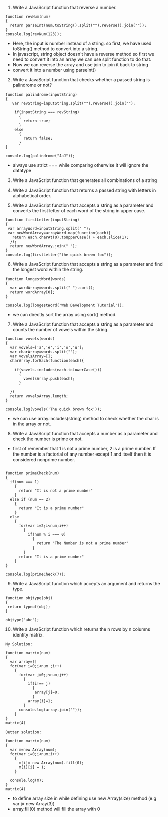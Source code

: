 1) Write a JavaScript function that reverse a number.
```
function revNum(num)
{
  return parseInt(num.toString().split("").reverse().join(""));
}
console.log(revNum(123));
```
- Here, the input is number instead of a string. so first, we have used toString() method to convert into a string.
- In javascript, string object doesn't have a reverse method so first we need to convert it into an array we can use split function to do that.
- Now we can reverse the array and use join to join it back to string
- convert it into a number using parseInt()
2) Write a JavaScript function that checks whether a passed string is palindrome or not? 
```
function palindrome(inputString)
{
   var revString=inputString.split("").reverse().join("");
    
    if(inputString === revString)
      {
        return true;
      }
    else
      {
        return false;
      }
}

console.log(palindrome("JaJ"));
```
- always use strict === while comparing otherwise it will ignore the datatype

3)  Write a JavaScript function that generates all combinations of a string


4) Write a JavaScript function that returns a passed string with letters in alphabetical order.
5) Write a JavaScript function that accepts a string as a parameter and converts the first letter of each word of the string in upper case.
```
function firstLetter(inputString)
{
 var arrayWord=inputString.split(" ");
 var newWordArray=arrayWord.map(function(each){
   return each.charAt(0).toUpperCase() + each.slice(1); 
  });
  return newWordArray.join(" ");
}
console.log(firstLetter("the quick brown fox"));
```

6) Write a JavaScript function that accepts a string as a parameter and find the longest word within the string.

```
function longestWord(words)
{
  var wordArray=words.split(" ").sort();
  return wordArray[0];
}

console.log(longestWord('Web Development Tutorial'));

```

- we can directly sort the array using sort() method.


7) Write a JavaScript function that accepts a string as a parameter and counts the number of vowels within the string.

```
function vovels(words)
{
  var vovels=['a','e','i','o','u'];
  var charArray=words.split("");
  var vovelsArray=[];
  charArray.forEach(function(each){
    
    if(vovels.includes(each.toLowerCase()))
      {
        vovelsArray.push(each);
      }
     
  })
  return vovelsArray.length;
}

console.log(vovels('The quick brown fox'));

```
- we can use array.includes(string) method to check whether the char is in the array or not.


8) Write a JavaScript function that accepts a number as a parameter and check the number is prime or not.

- first of remember that 1 is not a prime number, 2 is a prime number. If the number is a factorial of any number except 1 and itself then it is considered nonprime number.

```

function primeCheck(num)
{
  if(num === 1)
    {
      return "It is not a prime number"
    }
  else if (num == 2)
    {
      return "It is a prime number"
    }
  else
    {
      for(var i=2;i<num;i++)
        {
          if(num % i === 0)
            {
              return "The Number is not a prime number"
            }
        }
      return "It is a prime number"
    }
}

console.log(primeCheck(7));

```
9) Write a JavaScript function which accepts an argument and returns the type. 

```
function objtype(obj)
{
 return typeof(obj);
}

objtype("abc");

```
10) Write a JavaScript function which returns the n rows by n columns identity matrix.

```
My Solution:

function matrix(num)
{
  var array=[]
  for(var i=0;i<num ;i++)
    {
      for(var j=0;j<num;j++)
        {
          if(i!== j)
            {
             array[j]=0; 
            }
          array[i]=1;
        }
      console.log(array.join(""));
    }
}
matrix(4)

Better solution:

function matrix(num)
{
  var m=new Array(num);
  for(var i=0;i<num;i++)
    {
      m[i]= new Array(num).fill(0);
      m[i][i] = 1;
    }
  
  console.log(m);
}
matrix(4)

```
- to define array size in while defining use new Array(size) method (e.g var j= new Array(3)) 
- array.fill(0) method will fill the array with 0


